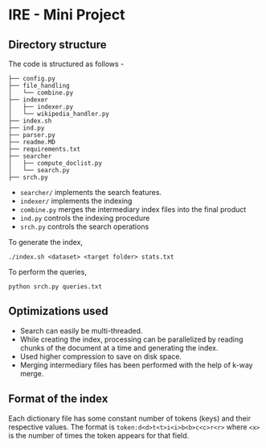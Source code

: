 # IRE - Mini Project

## Directory structure
The code is structured as follows -
```
├── config.py
├── file_handling
│   └── combine.py
├── indexer
│   ├── indexer.py
│   └── wikipedia_handler.py
├── index.sh
├── ind.py
├── parser.py
├── readme.MD
├── requirements.txt
├── searcher
│   ├── compute_doclist.py
│   └── search.py
├── srch.py
```

* `searcher/` implements the search features.
* `indexer/` implements the indexing
* `combine.py` merges the intermediary index files into the final product
* `ind.py` controls the indexing procedure
* `srch.py` controls the search operations

To generate the index, 

```./index.sh <dataset> <target folder> stats.txt```

To perform the queries,

```python srch.py queries.txt```

## Optimizations used

* Search can easily be multi-threaded.
* While creating the index, processing can be parallelized by reading chunks of the document at a time and generating the index. 
* Used higher compression to save on disk space.
* Merging intermediary files has been performed with the help of k-way merge.

## Format of the index

Each dictionary file has some constant number of tokens (keys) and their respective values.
The format is `token:d<d>t<t>i<i>b<b>c<c>r<r>` where `<x>` is the number of times the token appears for that field.


